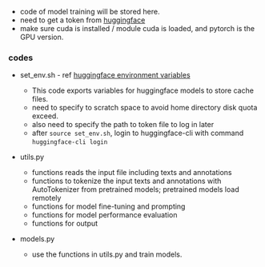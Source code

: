 * code of model training will be stored here.
* need to get a token from [huggingface](https://huggingface.co/settings/tokens)
* make sure cuda is installed / module cuda is loaded, and pytorch is the GPU version. 



### codes
* set_env.sh - ref [huggingface environment variables](https://huggingface.co/docs/huggingface_hub/en/package_reference/environment_variables)
  - This code exports variables for huggingface models to store cache files.
  - need to specify to scratch space to avoid home directory disk quota exceed.
  - also need to specify the path to token file to log in later
  - after `source set_env.sh`, login to huggingface-cli with command `huggingface-cli login`
 
* utils.py
   - functions reads the input file including texts and annotations
   - functions to tokenize the input texts and annotations with AutoTokenizer from pretrained models; pretrained models load remotely
   - functions for model fine-tuning and prompting
   - functions for model performance evaluation
   - functions for output
 
* models.py
   - use the functions in utils.py and train models.
